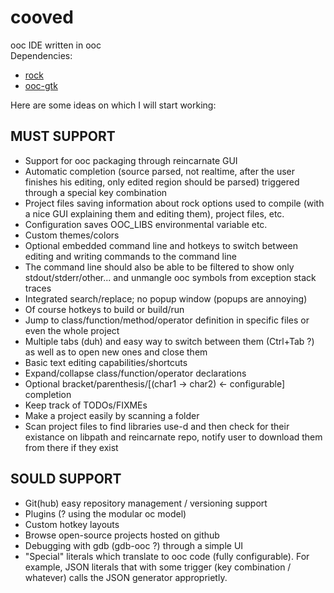 cooved
======

ooc IDE written in ooc<br/>
Dependencies:
- [rock](http://github.com/nddrylliog/rock)
- [ooc-gtk](http://github.com/nddrylliog/ooc-gtk)

Here are some ideas on which I will start working:

MUST SUPPORT
------------

- Support for ooc packaging through reincarnate GUI
- Automatic completion (source parsed, not realtime, after the user finishes his editing, only edited region should be parsed) triggered through a special key combination
- Project files saving information about rock options used to compile (with a nice GUI explaining them and editing them), project files, etc.
- Configuration saves OOC_LIBS environmental variable etc.
- Custom themes/colors
- Optional embedded command line and hotkeys to switch between editing and writing commands to the command line
- The command line should also be able to be filtered to show only stdout/stderr/other... and unmangle ooc symbols from exception stack traces
- Integrated search/replace; no popup window (popups are annoying)
- Of course hotkeys to build or build/run
- Jump to class/function/method/operator definition in specific files or even the whole project
- Multiple tabs (duh) and easy way to switch between them (Ctrl+Tab ?) as well as to open new ones and close them
- Basic text editing capabilities/shortcuts
- Expand/collapse class/function/operator declarations
- Optional bracket/parenthesis/[(char1 -> char2) <- configurable] completion
- Keep track of TODOs/FIXMEs
- Make a project easily by scanning a folder
- Scan project files to find libraries use-d and then check for their existance on libpath and reincarnate repo, notify user to download them from there if they exist

SOULD SUPPORT
-------------

- Git(hub) easy repository management / versioning support
- Plugins (? using the modular oc model)
- Custom hotkey layouts
- Browse open-source projects hosted on github
- Debugging with gdb (gdb-ooc ?) through a simple UI
- "Special" literals which translate to ooc code (fully configurable). For example, JSON literals that with some trigger (key combination / whatever) calls the JSON generator approprietly.
